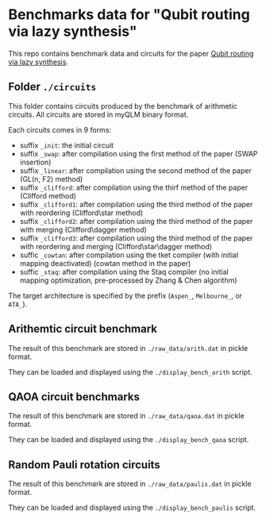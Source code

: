 # Benchmarks data for "Qubit routing via lazy synthesis"

This repo contains benchmark data and circuits for the paper [Qubit routing via lazy synthesis](https://arxiv.org/abs/2012.09663).

## Folder `./circuits`


This folder contains circuits produced by the benchmark of arithmetic circuits. All circuits are stored in myQLM binary format.

Each circuits comes in 9 forms:
- suffix `_init`: the initial circuit
- suffix `_swap`: after compilation using the first method of the paper (SWAP insertion)
- suffix `_linear`: after compilation using the second method of the paper (GL(n, F2) method)
- suffix `_clifford`: after compilation using the thirf method of the paper (Clifford method)
- suffix `_clifford1`: after compilation using the third method of the paper with reordering (Clifford\star method)
- suffix `_clifford2`: after compilation using the third method of the paper with merging (Clifford\dagger method)
- suffix `_clifford3`: after compilation using the third method of the paper with reordering and merging (Clifford\star\dagger method)
- suffic `_cowtan`: after compilation using the tket compiler (with initial mapping deactivated) (cowtan method in the paper)
- suffic `_staq`: after compilation using the Staq compiler (no initial mapping optimization, pre-processed by Zhang & Chen algorithm)

The target architecture is specified by the prefix (`Aspen_`, `Melbourne_`, or `ATA_`).

## Arithemtic circuit benchmark

The result of this benchmark are stored in `./raw_data/arith.dat` in pickle format.

They can be loaded and displayed using the `./display_bench_arith` script.

## QAOA circuit benchmarks

The result of this benchmark are stored in `./raw_data/qaoa.dat` in pickle format.

They can be loaded and displayed using the `./display_bench_qaoa` script.

## Random Pauli rotation circuits

The result of this benchmark are stored in `./raw_data/paulis.dat` in pickle format.

They can be loaded and displayed using the `./display_bench_paulis` script.
